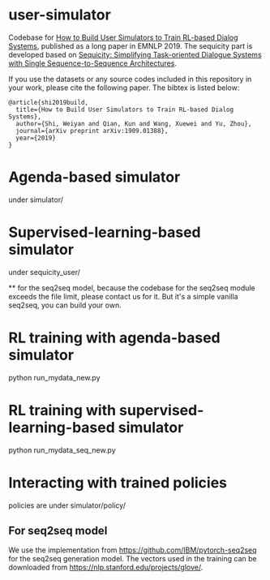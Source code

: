 # user-simulator
Codebase for [How to Build User Simulators to Train RL-based Dialog Systems](https://arxiv.org/pdf/1909.01388.pdf), published as a long paper in EMNLP 2019. The sequicity part is developed based on [Sequicity: Simplifying Task-oriented Dialogue Systems with Single Sequence-to-Sequence Architectures](https://github.com/WING-NUS/sequicity).


If you use the datasets or any source codes included in this repository in your
work, please cite the following paper. The bibtex is listed below:

    @article{shi2019build,
      title={How to Build User Simulators to Train RL-based Dialog Systems},
      author={Shi, Weiyan and Qian, Kun and Wang, Xuewei and Yu, Zhou},
      journal={arXiv preprint arXiv:1909.01388},
      year={2019}
    }

# Agenda-based simulator
under simulator/

# Supervised-learning-based simulator
under sequicity_user/

** for the seq2seq model, because the codebase for the seq2seq module exceeds the file limit, please contact us for it. But it's a simple vanilla seq2seq, you can build your own.

# RL training with agenda-based simulator
python run_mydata_new.py

# RL training with supervised-learning-based simulator
python run_mydata_seq_new.py

# Interacting with trained policies
policies are under simulator/policy/

## For seq2seq model
We use the implementation from https://github.com/IBM/pytorch-seq2seq for the seq2seq generation model. The vectors used in the training can be downloaded from https://nlp.stanford.edu/projects/glove/.
